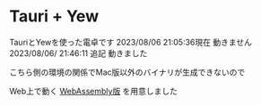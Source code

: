 # Tauri + Yew

TauriとYewを使った電卓です
2023/08/06 21:05:36現在 動きません
2023/08/06/ 21:46:11 追記 動きました

こちら側の環境の関係でMac版以外のバイナリが生成できないので

Web上で動く [WebAssembly版](https://sou31415.github.io/calc/index.html) を用意しました
